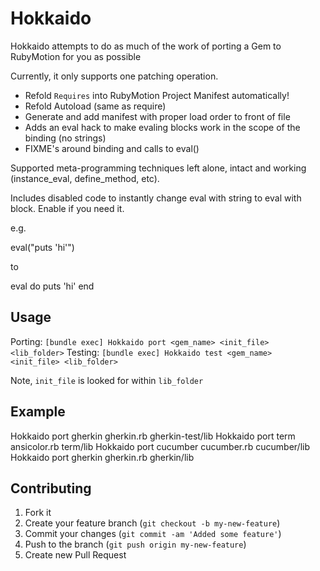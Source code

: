 # Hokkaido

Hokkaido attempts to do as much of the work of porting a Gem to RubyMotion for you as possible

Currently, it only supports one patching operation.

* Refold `Requires` into RubyMotion Project Manifest automatically!
* Refold Autoload (same as require)
* Generate and add manifest with proper load order to front of file
* Adds an eval hack to make evaling blocks work in the scope of the binding (no strings)
* FIXME's around binding and calls to eval()

Supported meta-programming techniques left alone, intact and working (instance_eval, define_method, etc).

Includes disabled code to instantly change eval with string to eval with block. Enable if you need it.

e.g.

eval("puts 'hi'")

to

eval do
  puts 'hi'
end

## Usage

Porting: `[bundle exec] Hokkaido port <gem_name> <init_file> <lib_folder>`
Testing: `[bundle exec] Hokkaido test <gem_name> <init_file> <lib_folder>`

Note, `init_file` is looked for within `lib_folder`

## Example

Hokkaido port gherkin gherkin.rb gherkin-test/lib
Hokkaido port term ansicolor.rb term/lib
Hokkaido port cucumber cucumber.rb cucumber/lib
Hokkaido port gherkin gherkin.rb gherkin/lib

## Contributing

1. Fork it
2. Create your feature branch (`git checkout -b my-new-feature`)
3. Commit your changes (`git commit -am 'Added some feature'`)
4. Push to the branch (`git push origin my-new-feature`)
5. Create new Pull Request
